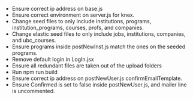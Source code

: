 - Ensure correct ip address on base.js
- Ensure correct environment on server.js for knex.
- Change seed files to only include institutions, programs, institution_programs, courses, profs, and companies.
- Change elastic seed files to only include jobs, institutions, companies, and ubc_courses.
- Ensure programs inside postNewInst.js match the ones on the seeded programs.
- Remove default login in LogIn.jsx
- Ensure all redundant files are taken out of the upload folders
- Run npm run build
- Ensure correct ip address on postNewUser.js confirmEmailTemplate.
- Ensure Confirmed is set to false inside postNewUser.js, and mailer line is uncommented.
